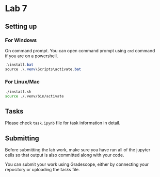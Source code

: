 # Lab 7

## Setting up

### For Windows

On command prompt. You can open command prompt using `cmd` command if you are on a powershell.

```powershell
.\install.bat
source .\.venv\Scripts\activate.bat
```

### For Linux/Mac

```bash
./install.sh
source ./.venv/bin/activate
```

## Tasks

Please check `task.ipynb` file for task information in detail.

## Submitting

Before submitting the lab work, make sure you have run all of the jupyter cells so that output is also committed along with your code.

You can submit your work using Gradescope, either by connecting your repository or uploading the tasks file.
